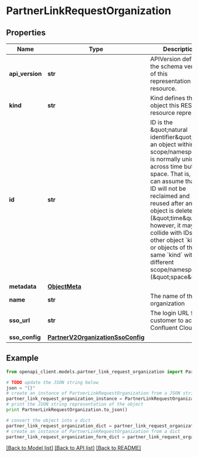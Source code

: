 # PartnerLinkRequestOrganization


## Properties
Name | Type | Description | Notes
------------ | ------------- | ------------- | -------------
**api_version** | **str** | APIVersion defines the schema version of this representation of a resource. | [optional] [readonly] 
**kind** | **str** | Kind defines the object this REST resource represents. | [optional] [readonly] 
**id** | **str** | ID is the \&quot;natural identifier\&quot; for an object within its scope/namespace; it is normally unique across time but not space. That is, you can assume that the ID will not be reclaimed and reused after an object is deleted (\&quot;time\&quot;); however, it may collide with IDs for other object &#x60;kinds&#x60; or objects of the same &#x60;kind&#x60; within a different scope/namespace (\&quot;space\&quot;). | [optional] [readonly] 
**metadata** | [**ObjectMeta**](ObjectMeta.md) |  | [optional] 
**name** | **str** | The name of the organization | [optional] 
**sso_url** | **str** | The login URL for the customer to access Confluent Cloud | [optional] [readonly] 
**sso_config** | [**PartnerV2OrganizationSsoConfig**](PartnerV2OrganizationSsoConfig.md) |  | 

## Example

```python
from openapi_client.models.partner_link_request_organization import PartnerLinkRequestOrganization

# TODO update the JSON string below
json = "{}"
# create an instance of PartnerLinkRequestOrganization from a JSON string
partner_link_request_organization_instance = PartnerLinkRequestOrganization.from_json(json)
# print the JSON string representation of the object
print PartnerLinkRequestOrganization.to_json()

# convert the object into a dict
partner_link_request_organization_dict = partner_link_request_organization_instance.to_dict()
# create an instance of PartnerLinkRequestOrganization from a dict
partner_link_request_organization_form_dict = partner_link_request_organization.from_dict(partner_link_request_organization_dict)
```
[[Back to Model list]](../ccloud/README.md#documentation-for-models) [[Back to API list]](../ccloud/README.md#documentation-for-api-endpoints) [[Back to README]](../ccloud/README.md)


